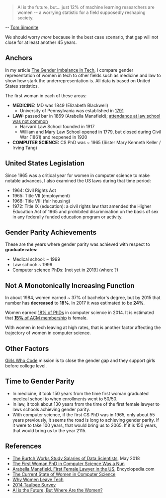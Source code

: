 
>AI is the future, but... just 12% of machine learning researchers are women -- a worrying statistic for a field supposedly reshaping society.  

-- [Tom Simonite](https://www.wired.com/story/artificial-intelligence-researchers-gender-imbalance/)

We should worry *more* because in the best case scenario, that gap will not close for at least another 45 years. 


## Anchors
In my article [The Gender Imbalance in Tech](https://reshamas.github.io/the-gender-imbalance-in-tech/), I compare gender representation of women in tech to other fields such as medicine and law to show how stark the underrepresentation is. All data is based on United States statistics.  

The first woman in each of these areas:   
- **MEDICINE:** MD was 1849 (Elizabeth Blackwell)
    - University of Pennsylvania was established in [1791](https://www.thelancet.com/journals/lancet/article/PIIS0140-6736(15)60950-3/fulltext)
- **LAW:** passed bar in 1869 (Arabella Mansfield); [attendance at law school was not common](https://www.encyclopedia.com/women/encyclopedias-almanacs-transcripts-and-maps/mansfield-arabella-1846-1911)
    - Harvard Law School founded in 1917
    - William and Mary Law School opened in 1779, but closed during Civil War (1861) and reopened in 1920
- **COMPUTER SCIENCE:** CS PhD was ~ 1965 (Sister Mary Kenneth Keller / Irving Tang)

## United States Legislation
Since 1965 was a critical year for women in computer science to make notable advances, I also examined the US laws during that time period:  
- 1964: Civil Rights Act
- 1965: Title VII (employment)
- 1968: Title VIII (fair housing)
- 1972: Title IX (education): a civil rights law that amended the Higher Education Act of 1965 and prohibited discrimination on the basis of sex in any federally funded education program or activity.

## Gender Parity Achievements
These are the years where gender parity was achieved with respect to **graduate rates:**  
- Medical school:  ~ 1999
- Law school:  ~ 1999
- Computer science PhDs:  [not yet in 2019]  (when:  ?)


## Not A Monotonically Increasing Function
In about 1984, women earned ~ 37% of bachelor's degree, but by 2015 that number has **decreased** to **18%**.  In 2017 it was estimated to be **24%**.  

Women earned [18% of PhDs](https://cra.org/wp-content/uploads/2015/06/2014-Taulbee-Survey.pdf) in computer science in 2014.  It is estimated that [**15%** of ACM membership](https://reshamas.github.io/the-gender-imbalance-in-tech/) is female.  

With women in tech leaving at high rates, that is another factor affecting the trajectory of women in computer science.  

## Other Factors
[Girls Who Code](https://girlswhocode.com/about-us/) mission is to close the gender gap and they support girls before college level.  

## Time to Gender Parity
- In medicine, it took 150 years from the time first woman graduated medical school to when enrollments went to 50/50.
- In law, it took about 130 years from the time of the first female lawyer to laws schools achieving gender parity.
- With computer science, if the first CS PhD was in 1965, only about 55 years previously, it seems the road is long to achieving gender parity.  If it were to take 100 years, that would bring us to 2065.  If it is 150 years, that would bring us to the year 2115.


## References

- [The Burtch Works Study
Salaries of Data Scientists](https://www.burtchworks.com/wp-content/uploads/2018/05/Burtch-Works-Study-DS-2018-Webinar-Slide-Deck.pdf), May 2018
- [The First Woman PhD in Computer Science Was a Nun](http://mentalfloss.com/article/53178/first-woman-earn-phd-computer-science-was-nun)
- [Arabella Mansfield, First Female Lawyer in the US](https://www.encyclopedia.com/law/encyclopedias-almanacs-transcripts-and-maps/mansfield-arabella), Encyclopedia.com
- [The Current State of Women in Computer Science](https://www.computerscience.org/resources/women-in-computer-science/)
- [Why Women Leave Tech](https://www.cio.com/article/3321897/why-women-leave-tech.html)
- [2014 Taulbee Survey](https://cra.org/wp-content/uploads/2015/06/2014-Taulbee-Survey.pdf)
- [AI is the Future, But Where Are the Women?](https://www.wired.com/story/artificial-intelligence-researchers-gender-imbalance/)



